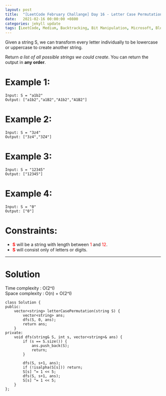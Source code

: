```yaml
---
layout: post
title:  "[LeetCode February Challange] Day 16 - Letter Case Permutation"
date:   2021-02-16 00:00:00 +0800
categories: jekyll update
tags: [LeetCode, Medium, Backtracking, Bit Manipulation, Microsoft, Bloomberg, Amazon, Spotify]
---
```

Given a string S, we can transform every letter individually to be lowercase or uppercase to create another string.

Return *a list of all possible strings we could create*. You can return the output in **any order**.

# Example 1:

	Input: S = "a1b2"
	Output: ["a1b2","a1B2","A1b2","A1B2"]

# Example 2:

	Input: S = "3z4"
	Output: ["3z4","3Z4"]

# Example 3:

	Input: S = "12345"
	Output: ["12345"]

# Example 4:

	Input: S = "0"
	Output: ["0"]

# Constraints:

- **<font color="red">S</font>** will be a string with length between <font color="red">1</font> and <font color="red">12</font>.
- **<font color="red">S</font>** will consist only of letters or digits.

______________________  

# Solution  

Time complexity : O(2^l)  
Space complexity : O(n) + O(2^l)  

	class Solution {
	public:
	    vector<string> letterCasePermutation(string S) {
	        vector<string> ans;
	        dfs(S, 0, ans);
	        return ans;
	    }
	private:
	    void dfs(string& S, int s, vector<string>& ans) {
	        if (s == S.size()) {
	            ans.push_back(S);
	            return;
	        }
	        
	        dfs(S, s+1, ans);
	        if (!isalpha(S[s])) return;
	        S[s] ^= 1 << 5;
	        dfs(S, s+1, ans);
	        S[s] ^= 1 << 5;
	    }
	};